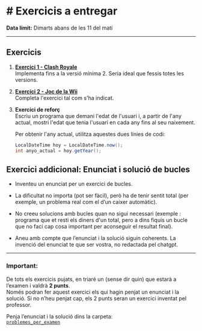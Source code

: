 # # Exercicis a entregar

**Data límit:** Dimarts abans de les 11 del matí

---

## Exercicis

1. **[Exercici 1 - Clash Royale](https://docs.google.com/document/d/1JdPgJ2xjkbMRKXVlKU9I4cLi0Q5wKSXFqqwNpKlUjWc/edit?pli=1&tab=t.0)**  
   Implementa fins a la versió mínima 2. Seria ideal que fessis totes les versions.
2. **[Exercici 2 - Joc de la Wii](https://docs.google.com/document/d/1JdPgJ2xjkbMRKXVlKU9I4cLi0Q5wKSXFqqwNpKlUjWc/edit?pli=1&tab=t.0)**  
   Completa l'exercici tal com s'ha indicat.

3. **Exercici de reforç**  
   Escriu un programa que demani l'edat de l'usuari i, a partir de l'any actual, mostri l'edat que tenia l'usuari en cada any fins al seu naixement.  
   
   Per obtenir l'any actual, utilitza aquestes dues línies de codi:
   ```java
   LocalDateTime hoy = LocalDateTime.now();  
   int anyo_actual = hoy.getYear();
   
## Exercici addicional: Enunciat i solució de bucles

- Inventeu un enunciat per un exercici de bucles.

- La dificultat no importa (pot ser fàcil), però ha de tenir sentit total (per exemple, un problema real com el d’un caixer automàtic).

- No creeu solucions amb bucles quan no sigui necessari (exemple : programa que et resti els diners d'un total, pero a dins fiquis un bucle que no faci cap cosa important per aconseguir el resultat final).

- Aneu amb compte que l’enunciat i la solució siguin coherents. La invenció del enunciat te que ser vostra, no redactada pel chatgpt.

---

### Important:

De tots els exercicis pujats, en triaré un (sense dir quin) que estarà a l’examen i valdrà **2 punts**.  
Només podran fer aquest exercici els qui hagin penjat un enunciat i la solució. Si no n’heu penjat cap, els 2 punts seran un exercici inventat pel professor.

Penja l’enunciat i la solució dins la carpeta:  
[`problemes_per_examen`](./problemes_examen)
